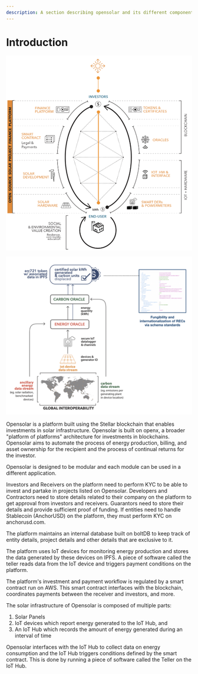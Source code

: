 ```yaml
---
description: A section describing opensolar and its different components
---
```


# Introduction

![](../.gitbook/assets/screenshot-2020-04-24-at-2.34.27-pm.png)

![](../.gitbook/assets/screenshot-2020-04-24-at-2.35.09-pm.png)

Opensolar is a platform built using the Stellar blockchain that enables investments in solar infrastructure. Opensolar is built on openx, a broader "platform of platforms" architecture for investments in blockchains. Opensolar aims to automate the process of energy production, billing, and asset ownership for the recipient and the process of continual returns for the investor.

Opensolar is designed to be modular and each module can be used in a different application. 

Investors and Receivers on the platform need to perform KYC to be able to invest and partake in projects listed on Opensolar. Developers and Contractors need to store details related to their company on the platform to get approval from investors and receivers. Guarantors need to store their details and provide sufficient proof of funding. If entities need to handle Stablecoin \(AnchorUSD\) on the platform, they must perform KYC on anchorusd.com.

The platform maintains an internal database built on boltDB to keep track of entity details, project details and other details that are exclusive to it.

The platform uses IoT devices for monitoring energy production and stores the data generated by these devices on IPFS. A piece of software called the teller reads data from the IoT device and triggers payment conditions on the platform.

The platform's investment and payment workflow is regulated by a smart contract run on AWS. This smart contract interfaces with the blockchain, coordinates payments between the receiver and investors, and more.

The solar infrastructure of Opensolar is composed of multiple parts:

1. Solar Panels
2. IoT devices which report energy generated to the IoT Hub, and
3. An IoT Hub which records the amount of energy generated during an interval of time

Opensolar interfaces with the IoT Hub to collect data on energy consumption and the IoT Hub triggers conditions defined by the smart contract. This is done by running a piece of software called the Teller on the IoT Hub.

